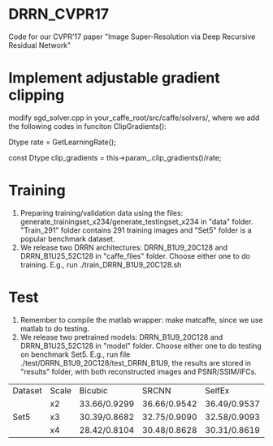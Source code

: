 # DRRN_CVPR17
Code for our CVPR'17 paper "Image Super-Resolution via Deep Recursive Residual Network"

# Implement adjustable gradient clipping 
modify sgd_solver.cpp in your_caffe_root/src/caffe/solvers/, where we add the following codes in funciton ClipGradients():

Dtype rate = GetLearningRate();

const Dtype clip_gradients = this->param_.clip_gradients()/rate;

# Training
1. Preparing training/validation data using the files: generate_trainingset_x234/generate_testingset_x234 in "data" folder. "Train_291" folder contains 291 training images and "Set5" folder is a popular benchmark dataset.
2. We release two DRRN architectures: DRRN_B1U9_20C128 and DRRN_B1U25_52C128 in "caffe_files" folder. Choose either one to do training. E.g., run ./train_DRRN_B1U9_20C128.sh

# Test
1. Remember to compile the matlab wrapper: make matcaffe, since we use matlab to do testing.
2. We release two pretrained models: DRRN_B1U9_20C128 and DRRN_B1U25_52C128 in "model" folder. Choose either one to do testing on benchmark Set5. E.g., run file ./test/DRRN_B1U9_20C128/test_DRRN_B1U9, the results are stored in "results" folder, with both reconstructed images and PSNR/SSIM/IFCs.


<table align="center">
  <tr>
    <td> Dataset </td>
    <td> Scale </td>
    <td> Bicubic </td>
    <td> SRCNN </td>
    <td> SelfEx </td>
    <td> RFL </td>
    <td> VDSR </td>
    <td> DRCN </td>
    <td> DRRN_B1U9 </td>
    <td> DRRN_B1U25 </td>
  </tr>
  <tr>
    <td rowspan=3> Set5 </td>
    <td> x2 </td>
    <td> 33.66/0.9299 </td>
    <td> 36.66/0.9542 </td>
    <td> 36.49/0.9537 </td>
    <td> 36.54/0.9537 </td>
    <td> 37.53/0.9587 </td>
    <td> 37.63/0.9588 </td>
    <td> 37.66/0.9589 </td>
    <td> 37.74/0.9591 </td>
  </tr>
  <tr>
    <td> x3 </td>
    <td> 30.39/0.8682 </td>
    <td> 32.75/0.9090 </td>
    <td> 32.58/0.9093 </td>
    <td> 32.43/0.9057 </td>
    <td> 33.66/0.9213 </td>
    <td> 33.82/0.9226 </td>
    <td> 33.93/0.9234 </td>
    <td> 34.03/0.9244 </td>
  </tr>
  <tr>
    <td> x4 </td>
    <td> 28.42/0.8104 </td>
    <td> 30.48/0.8628 </td>
    <td> 30.31/0.8619 </td>
    <td> 30.14/0.8548 </td>
    <td> 31.35/0.8838 </td>
    <td> 31.53/0.8854 </td>
    <td> 31.58/0.8864 </td>
    <td> 31.68/0.8888 </td>
  </tr>  
</table>

